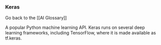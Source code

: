 ### Keras

Go back to the [[AI Glossary]]


A popular Python machine learning API. Keras runs on several deep learning frameworks, including TensorFlow, where it is made available as tf.keras.

